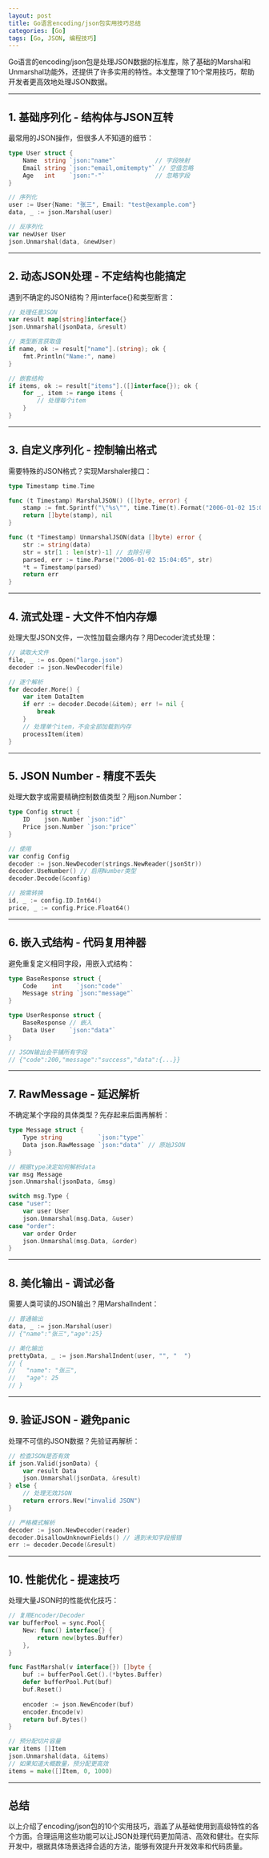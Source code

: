 ```yaml
---
layout: post
title: Go语言encoding/json包实用技巧总结
categories: [Go]
tags: [Go, JSON, 编程技巧]
---
```


Go语言的encoding/json包是处理JSON数据的标准库，除了基础的Marshal和Unmarshal功能外，还提供了许多实用的特性。本文整理了10个常用技巧，帮助开发者更高效地处理JSON数据。

---

## 1. 基础序列化 - 结构体与JSON互转

最常用的JSON操作，但很多人不知道的细节：

```go
type User struct {
    Name  string `json:"name"`           // 字段映射
    Email string `json:"email,omitempty"` // 空值忽略
    Age   int    `json:"-"`              // 忽略字段
}

// 序列化
user := User{Name: "张三", Email: "test@example.com"}
data, _ := json.Marshal(user)

// 反序列化
var newUser User
json.Unmarshal(data, &newUser)
```

---

## 2. 动态JSON处理 - 不定结构也能搞定

遇到不确定的JSON结构？用interface{}和类型断言：

```go
// 处理任意JSON
var result map[string]interface{}
json.Unmarshal(jsonData, &result)

// 类型断言获取值
if name, ok := result["name"].(string); ok {
    fmt.Println("Name:", name)
}

// 嵌套结构
if items, ok := result["items"].([]interface{}); ok {
    for _, item := range items {
        // 处理每个item
    }
}
```

---

## 3. 自定义序列化 - 控制输出格式

需要特殊的JSON格式？实现Marshaler接口：

```go
type Timestamp time.Time

func (t Timestamp) MarshalJSON() ([]byte, error) {
    stamp := fmt.Sprintf("\"%s\"", time.Time(t).Format("2006-01-02 15:04:05"))
    return []byte(stamp), nil
}

func (t *Timestamp) UnmarshalJSON(data []byte) error {
    str := string(data)
    str = str[1 : len(str)-1] // 去除引号
    parsed, err := time.Parse("2006-01-02 15:04:05", str)
    *t = Timestamp(parsed)
    return err
}
```

---

## 4. 流式处理 - 大文件不怕内存爆

处理大型JSON文件，一次性加载会爆内存？用Decoder流式处理：

```go
// 读取大文件
file, _ := os.Open("large.json")
decoder := json.NewDecoder(file)

// 逐个解析
for decoder.More() {
    var item DataItem
    if err := decoder.Decode(&item); err != nil {
        break
    }
    // 处理单个item，不会全部加载到内存
    processItem(item)
}
```

---

## 5. JSON Number - 精度不丢失

处理大数字或需要精确控制数值类型？用json.Number：

```go
type Config struct {
    ID    json.Number `json:"id"`
    Price json.Number `json:"price"`
}

// 使用
var config Config
decoder := json.NewDecoder(strings.NewReader(jsonStr))
decoder.UseNumber() // 启用Number类型
decoder.Decode(&config)

// 按需转换
id, _ := config.ID.Int64()
price, _ := config.Price.Float64()
```

---

## 6. 嵌入式结构 - 代码复用神器

避免重复定义相同字段，用嵌入式结构：

```go
type BaseResponse struct {
    Code    int    `json:"code"`
    Message string `json:"message"`
}

type UserResponse struct {
    BaseResponse // 嵌入
    Data User    `json:"data"`
}

// JSON输出会平铺所有字段
// {"code":200,"message":"success","data":{...}}
```

---

## 7. RawMessage - 延迟解析

不确定某个字段的具体类型？先存起来后面再解析：

```go
type Message struct {
    Type string          `json:"type"`
    Data json.RawMessage `json:"data"` // 原始JSON
}

// 根据type决定如何解析data
var msg Message
json.Unmarshal(jsonData, &msg)

switch msg.Type {
case "user":
    var user User
    json.Unmarshal(msg.Data, &user)
case "order":
    var order Order
    json.Unmarshal(msg.Data, &order)
}
```

---

## 8. 美化输出 - 调试必备

需要人类可读的JSON输出？用MarshalIndent：

```go
// 普通输出
data, _ := json.Marshal(user)
// {"name":"张三","age":25}

// 美化输出
prettyData, _ := json.MarshalIndent(user, "", "  ")
// {
//   "name": "张三",
//   "age": 25
// }
```

---

## 9. 验证JSON - 避免panic

处理不可信的JSON数据？先验证再解析：

```go
// 检查JSON是否有效
if json.Valid(jsonData) {
    var result Data
    json.Unmarshal(jsonData, &result)
} else {
    // 处理无效JSON
    return errors.New("invalid JSON")
}

// 严格模式解析
decoder := json.NewDecoder(reader)
decoder.DisallowUnknownFields() // 遇到未知字段报错
err := decoder.Decode(&result)
```

---

## 10. 性能优化 - 提速技巧

处理大量JSON时的性能优化技巧：

```go
// 复用Encoder/Decoder
var bufferPool = sync.Pool{
    New: func() interface{} {
        return new(bytes.Buffer)
    },
}

func FastMarshal(v interface{}) []byte {
    buf := bufferPool.Get().(*bytes.Buffer)
    defer bufferPool.Put(buf)
    buf.Reset()
    
    encoder := json.NewEncoder(buf)
    encoder.Encode(v)
    return buf.Bytes()
}

// 预分配切片容量
var items []Item
json.Unmarshal(data, &items)
// 如果知道大概数量，预分配更高效
items = make([]Item, 0, 1000)
```

---

## 总结

以上介绍了encoding/json包的10个实用技巧，涵盖了从基础使用到高级特性的各个方面。合理运用这些功能可以让JSON处理代码更加简洁、高效和健壮。在实际开发中，根据具体场景选择合适的方法，能够有效提升开发效率和代码质量。